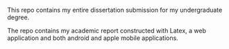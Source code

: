 This repo contains my entire dissertation submission for my undergraduate degree.

The repo contains my academic report constructed with Latex, a web application and both android and apple mobile applications.
